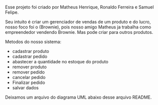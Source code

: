 Esse projeto foi criado por Matheus Henrique, Ronaldo Ferreira e Samuel Felipe.

Seu intuito é criar um gerenciador de vendas de um produto e do lucro, nosso foco foi o (Brownie), pois nosso amigo 
Matheus ja trabalha como empreendedor vendendo Brownie. Mas pode criar para outros produtos.

Metodos do nosso sistema:

- cadastrar produto
- cadastrar pedido
- abastecer a quantidade no estoque do produto
- remover produto
- remover pedido
- cancelar pedido
- Finalizar pedido
- salvar dados

Deixamos um arquivo do diagrama UML abaixo desse arquivo README.